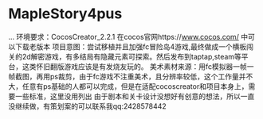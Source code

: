 # MapleStory4pus
...
环境要求：CocosCreator_2.2.1   在cocos官网https://www.cocos.com/ 中可以下载老版本
项目意图：尝试移植并且加强fc冒险岛4游戏,最终做成一个横板闯关的2d解密游戏，有多结局有隐藏元素可探索。然后发布到taptap,steam等平台，这类怀旧翻版游戏应该是有发烧友玩的。
美术素材来源：用fc模拟器一帧一帧截图，再用ps裁剪，由于fc游戏不注重美术，且分辨率较低，这个工作量并不大，任意有ps基础的人都可以完成，但是在适配cocoscreator和项目本身上，需要一些标准，这里没用列出
由于剧本和关卡设计没想好有创意的想法，所以一直没继续做，有策划案的可以联系我qq:2428578442

